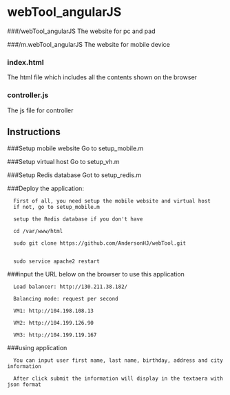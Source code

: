 # webTool_angularJS

###/webTool_angularJS
   The website for pc and pad


###/m.webTool_angularJS
   The website for mobile device


### index.html
   The html file which includes all the contents shown on the browser


### controller.js
   The js file for controller



## Instructions
###Setup mobile website
Go to setup_mobile.m


###Setup virtual host
Go to setup_vh.m


###Setup Redis database
Got to setup_redis.m



###Deploy the application:
   
      First of all, you need setup the mobile website and virtual host
      if not, go to setup_mobile.m
      
      setup the Redis database if you don't have
      
      cd /var/www/html

      sudo git clone https://github.com/AndersonHJ/webTool.git

      
      sudo service apache2 restart
   
   
###input the URL below on the browser to use this application

      Load balancer: http://130.211.38.182/

      Balancing mode: request per second

      VM1: http://104.198.108.13

      VM2: http://104.199.126.90

      VM3: http://104.199.119.167


###using application

      You can input user first name, last name, birthday, address and city information

      After click submit the information will display in the textaera with json format


   
